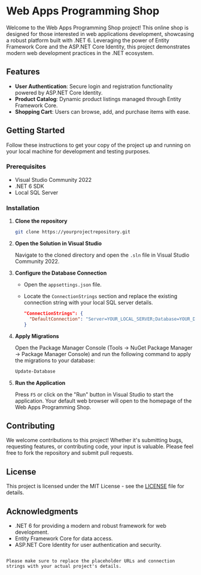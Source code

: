 # Web Apps Programming Shop

Welcome to the Web Apps Programming Shop project! This online shop is designed for those interested in web applications development, showcasing a robust platform built with .NET 6. Leveraging the power of Entity Framework Core and the ASP.NET Core Identity, this project demonstrates modern web development practices in the .NET ecosystem.

## Features

- **User Authentication**: Secure login and registration functionality powered by ASP.NET Core Identity.
- **Product Catalog**: Dynamic product listings managed through Entity Framework Core.
- **Shopping Cart**: Users can browse, add, and purchase items with ease.

## Getting Started

Follow these instructions to get your copy of the project up and running on your local machine for development and testing purposes.

### Prerequisites

- Visual Studio Community 2022
- .NET 6 SDK
- Local SQL Server

### Installation

1. **Clone the repository**

   ```bash
   git clone https://yourprojectrepository.git
   ```

2. **Open the Solution in Visual Studio**

   Navigate to the cloned directory and open the `.sln` file in Visual Studio Community 2022.

3. **Configure the Database Connection**

   - Open the `appsettings.json` file.
   - Locate the `ConnectionStrings` section and replace the existing connection string with your local SQL server details.

     ```json
     "ConnectionStrings": {
       "DefaultConnection": "Server=YOUR_LOCAL_SERVER;Database=YOUR_DATABASE_NAME;Trusted_Connection=True;"
     }
     ```

4. **Apply Migrations**

   Open the Package Manager Console (Tools -> NuGet Package Manager -> Package Manager Console) and run the following command to apply the migrations to your database:

   ```powershell
   Update-Database
   ```

5. **Run the Application**

   Press `F5` or click on the "Run" button in Visual Studio to start the application. Your default web browser will open to the homepage of the Web Apps Programming Shop.

## Contributing

We welcome contributions to this project! Whether it's submitting bugs, requesting features, or contributing code, your input is valuable. Please feel free to fork the repository and submit pull requests.

## License

This project is licensed under the MIT License - see the [LICENSE](LICENSE) file for details.

## Acknowledgments

- .NET 6 for providing a modern and robust framework for web development.
- Entity Framework Core for data access.
- ASP.NET Core Identity for user authentication and security.
```

Please make sure to replace the placeholder URLs and connection strings with your actual project's details.
